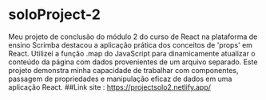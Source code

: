 # soloProject-2
Meu projeto de conclusão do módulo 2 do curso de React na plataforma de ensino Scrimba destacou a aplicação prática dos conceitos de 'props' em React. Utilizei a função .map do JavaScript para dinamicamente atualizar o conteúdo da página com dados provenientes de um arquivo separado. Este projeto demonstra minha capacidade de trabalhar com componentes, passagem de propriedades e manipulação eficaz de dados em uma aplicação React.
##Link site : https://projectsolo2.netlify.app/
